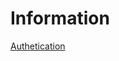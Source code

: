 # Information

[Authetication](Information%2047d4917ec64f46f2ba62acfb54517909/Authetication%208a7870424fcc4eb383f961825969d881.md)